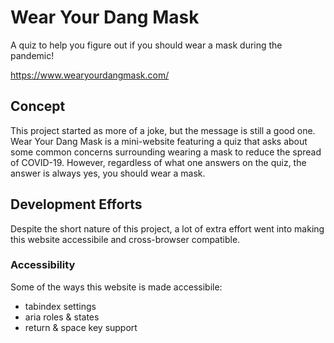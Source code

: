 # Wear Your Dang Mask
A quiz to help you figure out if you should wear a mask during the pandemic!

https://www.wearyourdangmask.com/

## Concept
This project started as more of a joke, but the message is still a good one. Wear Your Dang Mask is a mini-website featuring a quiz that asks about some common concerns surrounding wearing a mask to reduce the spread of COVID-19. However, regardless of what one answers on the quiz, the answer is always yes, you should wear a mask.

## Development Efforts
Despite the short nature of this project, a lot of extra effort went into making this website accessibile and cross-browser compatible.

### Accessibility
Some of the ways this website is made accessibile:
* tabindex settings
* aria roles & states
* return & space key support
